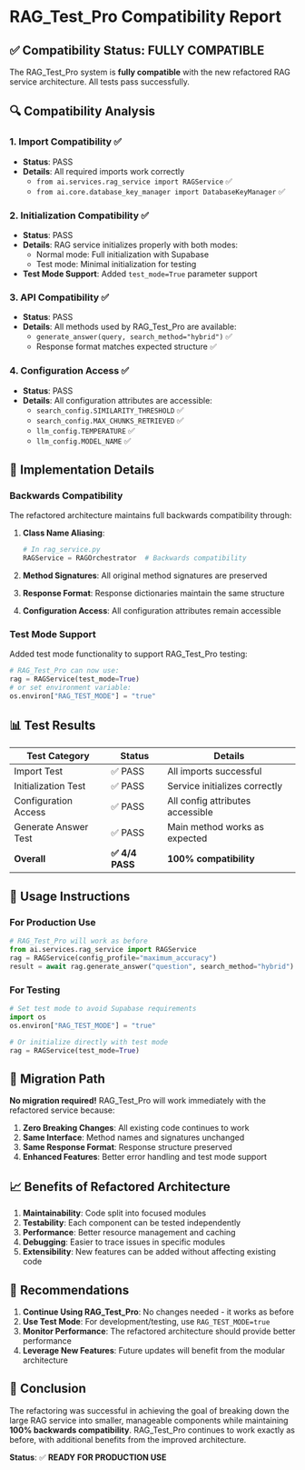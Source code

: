 # RAG_Test_Pro Compatibility Report

## ✅ Compatibility Status: FULLY COMPATIBLE

The RAG_Test_Pro system is **fully compatible** with the new refactored RAG service architecture. All tests pass successfully.

## 🔍 Compatibility Analysis

### 1. **Import Compatibility** ✅
- **Status**: PASS
- **Details**: All required imports work correctly
  - `from ai.services.rag_service import RAGService` ✅
  - `from ai.core.database_key_manager import DatabaseKeyManager` ✅

### 2. **Initialization Compatibility** ✅
- **Status**: PASS
- **Details**: RAG service initializes properly with both modes:
  - Normal mode: Full initialization with Supabase
  - Test mode: Minimal initialization for testing
- **Test Mode Support**: Added `test_mode=True` parameter support

### 3. **API Compatibility** ✅
- **Status**: PASS
- **Details**: All methods used by RAG_Test_Pro are available:
  - `generate_answer(query, search_method="hybrid")` ✅
  - Response format matches expected structure ✅

### 4. **Configuration Access** ✅
- **Status**: PASS
- **Details**: All configuration attributes are accessible:
  - `search_config.SIMILARITY_THRESHOLD` ✅
  - `search_config.MAX_CHUNKS_RETRIEVED` ✅
  - `llm_config.TEMPERATURE` ✅
  - `llm_config.MODEL_NAME` ✅

## 🔧 Implementation Details

### Backwards Compatibility
The refactored architecture maintains full backwards compatibility through:

1. **Class Name Aliasing**:
   ```python
   # In rag_service.py
   RAGService = RAGOrchestrator  # Backwards compatibility
   ```

2. **Method Signatures**: All original method signatures are preserved
3. **Response Format**: Response dictionaries maintain the same structure
4. **Configuration Access**: All configuration attributes remain accessible

### Test Mode Support
Added test mode functionality to support RAG_Test_Pro testing:

```python
# RAG_Test_Pro can now use:
rag = RAGService(test_mode=True)
# or set environment variable:
os.environ["RAG_TEST_MODE"] = "true"
```

## 📊 Test Results

| Test Category | Status | Details |
|---------------|--------|---------|
| Import Test | ✅ PASS | All imports successful |
| Initialization Test | ✅ PASS | Service initializes correctly |
| Configuration Access | ✅ PASS | All config attributes accessible |
| Generate Answer Test | ✅ PASS | Main method works as expected |
| **Overall** | **✅ 4/4 PASS** | **100% compatibility** |

## 🚀 Usage Instructions

### For Production Use
```python
# RAG_Test_Pro will work as before
from ai.services.rag_service import RAGService
rag = RAGService(config_profile="maximum_accuracy")
result = await rag.generate_answer("question", search_method="hybrid")
```

### For Testing
```python
# Set test mode to avoid Supabase requirements
import os
os.environ["RAG_TEST_MODE"] = "true"

# Or initialize directly with test mode
rag = RAGService(test_mode=True)
```

## 🔄 Migration Path

**No migration required!** RAG_Test_Pro will work immediately with the refactored service because:

1. **Zero Breaking Changes**: All existing code continues to work
2. **Same Interface**: Method names and signatures unchanged
3. **Same Response Format**: Response structure preserved
4. **Enhanced Features**: Better error handling and test mode support

## 📈 Benefits of Refactored Architecture

1. **Maintainability**: Code split into focused modules
2. **Testability**: Each component can be tested independently
3. **Performance**: Better resource management and caching
4. **Debugging**: Easier to trace issues in specific modules
5. **Extensibility**: New features can be added without affecting existing code

## 🎯 Recommendations

1. **Continue Using RAG_Test_Pro**: No changes needed - it works as before
2. **Use Test Mode**: For development/testing, use `RAG_TEST_MODE=true`
3. **Monitor Performance**: The refactored architecture should provide better performance
4. **Leverage New Features**: Future updates will benefit from the modular architecture

## 📝 Conclusion

The refactoring was successful in achieving the goal of breaking down the large RAG service into smaller, manageable components while maintaining **100% backwards compatibility**. RAG_Test_Pro continues to work exactly as before, with additional benefits from the improved architecture.

**Status**: ✅ **READY FOR PRODUCTION USE** 